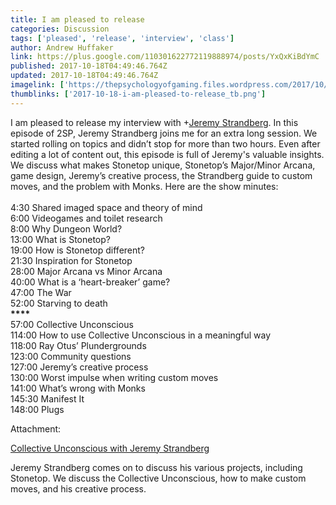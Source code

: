 ```yaml
---
title: I am pleased to release
categories: Discussion
tags: ['pleased', 'release', 'interview', 'class']
author: Andrew Huffaker
link: https://plus.google.com/110301622772119888974/posts/YxQxKiBdYmC
published: 2017-10-18T04:49:46.764Z
updated: 2017-10-18T04:49:46.764Z
imagelink: ['https://thepsychologyofgaming.files.wordpress.com/2017/10/cropped-capture.png?w=200']
thumblinks: ['2017-10-18-i-am-pleased-to-release_tb.png']
---
```


I am pleased to release my interview with <span class="proflinkWrapper"><span class="proflinkPrefix">+</span><a class="proflink" href="https://plus.google.com/102595580176380683252" oid="102595580176380683252">Jeremy Strandberg</a></span>. In this episode of 2SP, Jeremy Strandberg joins me for an extra long session. We started rolling on topics and didn’t stop for more than two hours. Even after editing a lot of content out, this episode is full of Jeremy&#39;s valuable insights. We discuss what makes Stonetop unique, Stonetop’s Major/Minor Arcana, game design, Jeremy’s creative process, the Strandberg guide to custom moves, and the problem with Monks.  Here are the show minutes:<br /><br />4:30 Shared imaged space and theory of mind<br />6:00 Videogames and toilet research<br />8:00 Why Dungeon World?<br />13:00 What is Stonetop?<br />19:00 How is Stonetop different?<br />21:30 Inspiration for Stonetop<br />28:00 Major Arcana vs Minor Arcana<br />40:00 What is a ‘heart-breaker’ game?<br />47:00 The War<br />52:00 Starving to death<br /><b>****</b><br />57:00 Collective Unconscious<br />114:00 How to use Collective Unconscious in a meaningful way<br />118:00 Ray Otus’ Plundergrounds<br />123:00 Community questions<br />127:00 Jeremy’s creative process<br />130:00 Worst impulse when writing custom moves<br />141:00 What’s wrong with Monks<br />145:30 Manifest It<br />148:00 Plugs<br />


Attachment:

<a href='http://thepsychologyofgaming.com/2017/10/18/collective-unconscious-with-jeremy-strandberg/'>Collective Unconscious with Jeremy Strandberg</a>


Jeremy Strandberg comes on to discuss his various projects, including Stonetop. We discuss  the Collective Unconscious, how to make custom moves, and his creative process.